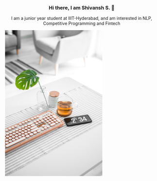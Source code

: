<h3 align="center"> Hi there, I am Shivansh S. 👋 </h3>

<p align='center'> I am a junior year student at IIIT-Hyderabad, and am interested in NLP, Competitive Programming and Fintech</p>

<img align="left" src="alexandru-acea-A3FohRFYW2A-unsplash.jpg" alt="picture" width="320" /> 
